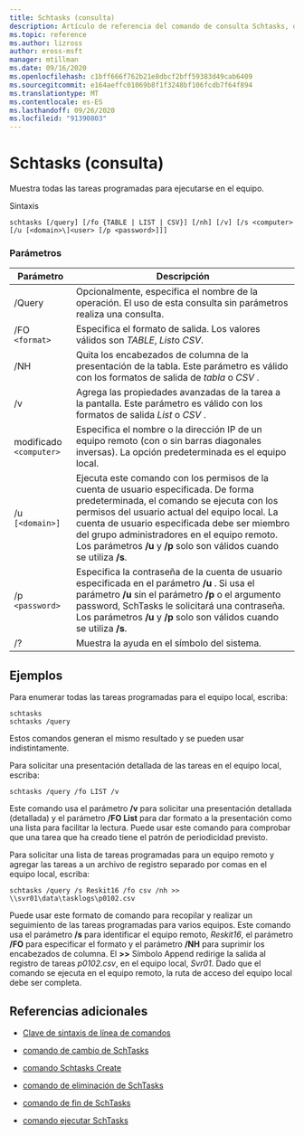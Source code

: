 ```yaml
---
title: Schtasks (consulta)
description: Artículo de referencia del comando de consulta Schtasks, que enumera todas las tareas programadas para ejecutarse en el equipo.
ms.topic: reference
ms.author: lizross
author: eross-msft
manager: mtillman
ms.date: 09/16/2020
ms.openlocfilehash: c1bff666f762b21e8dbcf2bff59383d49cab6409
ms.sourcegitcommit: e164aeffc01069b8f1f3248bf106fcdb7f64f894
ms.translationtype: MT
ms.contentlocale: es-ES
ms.lasthandoff: 09/26/2020
ms.locfileid: "91390803"
---
```

# <a name="schtasks-query"></a>Schtasks (consulta)

Muestra todas las tareas programadas para ejecutarse en el equipo.

Sintaxis

```
schtasks [/query] [/fo {TABLE | LIST | CSV}] [/nh] [/v] [/s <computer> [/u [<domain>\]<user> [/p <password>]]]
```

### <a name="parameters"></a>Parámetros

| Parámetro | Descripción |
|--|--|
| /Query | Opcionalmente, especifica el nombre de la operación. El uso de esta consulta sin parámetros realiza una consulta. |
| /FO `<format>` | Especifica el formato de salida. Los valores válidos son *TABLE*, *List*o *CSV*. |
| /NH | Quita los encabezados de columna de la presentación de la tabla. Este parámetro es válido con los formatos de salida de *tabla* o *CSV* . |
| /v | Agrega las propiedades avanzadas de la tarea a la pantalla. Este parámetro es válido con los formatos de salida *List* o *CSV* . |
| modificado `<computer>` | Especifica el nombre o la dirección IP de un equipo remoto (con o sin barras diagonales inversas). La opción predeterminada es el equipo local. |
| /u `[<domain>]` | Ejecuta este comando con los permisos de la cuenta de usuario especificada. De forma predeterminada, el comando se ejecuta con los permisos del usuario actual del equipo local. La cuenta de usuario especificada debe ser miembro del grupo administradores en el equipo remoto. Los parámetros **/u** y **/p** solo son válidos cuando se utiliza **/s**. |
| /p `<password>` | Especifica la contraseña de la cuenta de usuario especificada en el parámetro **/u** . Si usa el parámetro **/u** sin el parámetro **/p** o el argumento password, SchTasks le solicitará una contraseña. Los parámetros **/u** y **/p** solo son válidos cuando se utiliza **/s**. |
| /? | Muestra la ayuda en el símbolo del sistema. |

## <a name="examples"></a>Ejemplos

Para enumerar todas las tareas programadas para el equipo local, escriba:

```
schtasks
schtasks /query
```

Estos comandos generan el mismo resultado y se pueden usar indistintamente.

Para solicitar una presentación detallada de las tareas en el equipo local, escriba:

```
schtasks /query /fo LIST /v
```

Este comando usa el parámetro **/v** para solicitar una presentación detallada (detallada) y el parámetro **/FO List** para dar formato a la presentación como una lista para facilitar la lectura. Puede usar este comando para comprobar que una tarea que ha creado tiene el patrón de periodicidad previsto.

Para solicitar una lista de tareas programadas para un equipo remoto y agregar las tareas a un archivo de registro separado por comas en el equipo local, escriba:

```
schtasks /query /s Reskit16 /fo csv /nh >> \\svr01\data\tasklogs\p0102.csv
```

Puede usar este formato de comando para recopilar y realizar un seguimiento de las tareas programadas para varios equipos. Este comando usa el parámetro **/s** para identificar el equipo remoto, *Reskit16*, el parámetro **/FO** para especificar el formato y el parámetro **/NH** para suprimir los encabezados de columna. El **>>** Símbolo Append redirige la salida al registro de tareas *p0102.csv*, en el equipo local, *Svr01*. Dado que el comando se ejecuta en el equipo remoto, la ruta de acceso del equipo local debe ser completa.

## <a name="additional-references"></a>Referencias adicionales

- [Clave de sintaxis de línea de comandos](command-line-syntax-key.md)

- [comando de cambio de SchTasks](schtasks-change.md)

- [comando Schtasks Create](schtasks-create.md)

- [comando de eliminación de SchTasks](schtasks-delete.md)

- [comando de fin de SchTasks](schtasks-end.md)

- [comando ejecutar SchTasks](schtasks-run.md)